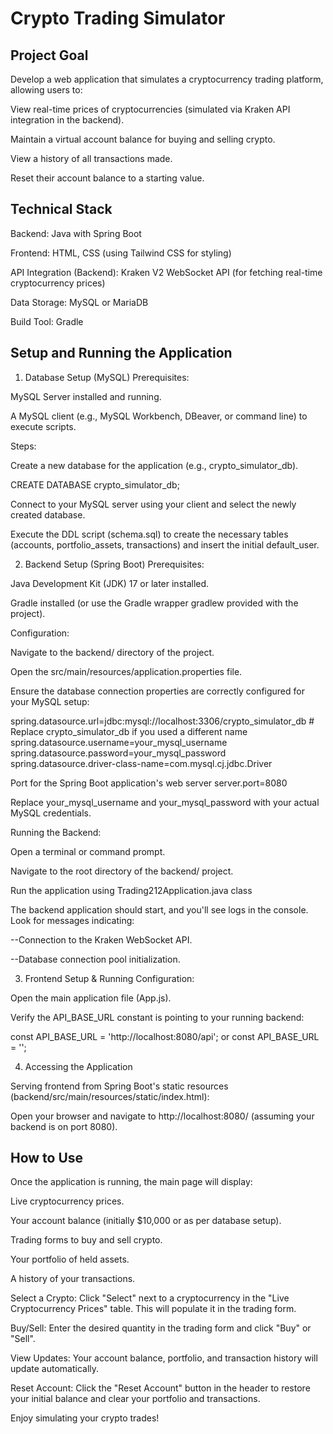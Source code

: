 # Crypto Trading Simulator
## Project Goal
Develop a web application that simulates a cryptocurrency trading platform, allowing users to:

View real-time prices of cryptocurrencies (simulated via Kraken API integration in the backend).

Maintain a virtual account balance for buying and selling crypto.

View a history of all transactions made.

Reset their account balance to a starting value.

## Technical Stack
Backend: Java with Spring Boot

Frontend: HTML, CSS (using Tailwind CSS for styling)

API Integration (Backend): Kraken V2 WebSocket API (for fetching real-time cryptocurrency prices)

Data Storage: MySQL or MariaDB

Build Tool: Gradle

## Setup and Running the Application
1. Database Setup (MySQL)
   Prerequisites:

MySQL Server installed and running.

A MySQL client (e.g., MySQL Workbench, DBeaver, or command line) to execute scripts.

Steps:

Create a new database for the application (e.g., crypto_simulator_db).

CREATE DATABASE crypto_simulator_db;

Connect to your MySQL server using your client and select the newly created database.

Execute the DDL script (schema.sql) to create the necessary tables (accounts, portfolio_assets, transactions) and insert the initial default_user.

2. Backend Setup (Spring Boot)
   Prerequisites:

Java Development Kit (JDK) 17 or later installed.

Gradle installed (or use the Gradle wrapper gradlew provided with the project).

Configuration:

Navigate to the backend/ directory of the project.

Open the src/main/resources/application.properties file.

Ensure the database connection properties are correctly configured for your MySQL setup:

spring.datasource.url=jdbc:mysql://localhost:3306/crypto_simulator_db # Replace crypto_simulator_db if you used a different name
spring.datasource.username=your_mysql_username
spring.datasource.password=your_mysql_password
spring.datasource.driver-class-name=com.mysql.cj.jdbc.Driver

Port for the Spring Boot application's web server
server.port=8080

Replace your_mysql_username and your_mysql_password with your actual MySQL credentials.

Running the Backend:

Open a terminal or command prompt.

Navigate to the root directory of the backend/ project.

Run the application using Trading212Application.java class

The backend application should start, and you'll see logs in the console. Look for messages indicating:

--Connection to the Kraken WebSocket API.

--Database connection pool initialization.

3. Frontend Setup & Running
Configuration:

Open the main application file (App.js).

Verify the API_BASE_URL constant is pointing to your running backend:

const API_BASE_URL = 'http://localhost:8080/api'; or const API_BASE_URL = '';

4. Accessing the Application

Serving frontend from Spring Boot's static resources (backend/src/main/resources/static/index.html):

Open your browser and navigate to http://localhost:8080/ (assuming your backend is on port 8080).

## How to Use
Once the application is running, the main page will display:

Live cryptocurrency prices.

Your account balance (initially $10,000 or as per database setup).

Trading forms to buy and sell crypto.

Your portfolio of held assets.

A history of your transactions.

Select a Crypto: Click "Select" next to a cryptocurrency in the "Live Cryptocurrency Prices" table. This will populate it in the trading form.

Buy/Sell: Enter the desired quantity in the trading form and click "Buy" or "Sell".

View Updates: Your account balance, portfolio, and transaction history will update automatically.

Reset Account: Click the "Reset Account" button in the header to restore your initial balance and clear your portfolio and transactions.

Enjoy simulating your crypto trades!
